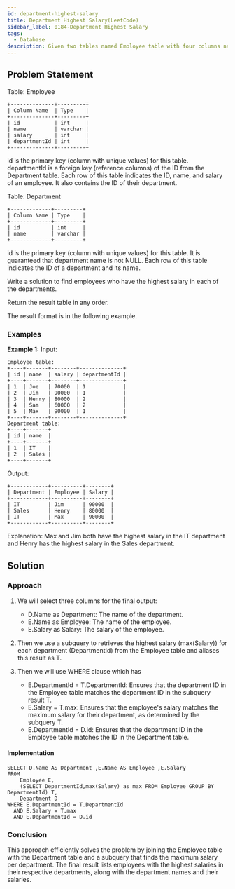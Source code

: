 ```yaml
---
id: department-highest-salary
title: Department Highest Salary(LeetCode)
sidebar_label: 0184-Department Highest Salary
tags:
  - Database
description: Given two tables named Employee table with four columns named id, name, salary, departmentId and Department table with two columns named id, name we have to find employees who have the highest salary in each of the departments.
---
```


## Problem Statement
Table: Employee
```
+--------------+---------+
| Column Name  | Type    |
+--------------+---------+
| id           | int     |
| name         | varchar |
| salary       | int     |
| departmentId | int     |
+--------------+---------+
```
id is the primary key (column with unique values) for this table.
departmentId is a foreign key (reference columns) of the ID from the Department table.
Each row of this table indicates the ID, name, and salary of an employee. It also contains the ID of their department.
 

Table: Department
```
+-------------+---------+
| Column Name | Type    |
+-------------+---------+
| id          | int     |
| name        | varchar |
+-------------+---------+
```
id is the primary key (column with unique values) for this table. It is guaranteed that department name is not NULL.
Each row of this table indicates the ID of a department and its name.

Write a solution to find employees who have the highest salary in each of the departments.

Return the result table in any order.

The result format is in the following example.

 

### Examples

**Example 1:**
Input:
```plaintext
Employee table:
+----+-------+--------+--------------+
| id | name  | salary | departmentId |
+----+-------+--------+--------------+
| 1  | Joe   | 70000  | 1            |
| 2  | Jim   | 90000  | 1            |
| 3  | Henry | 80000  | 2            |
| 4  | Sam   | 60000  | 2            |
| 5  | Max   | 90000  | 1            |
+----+-------+--------+--------------+
Department table:
+----+-------+
| id | name  |
+----+-------+
| 1  | IT    |
| 2  | Sales |
+----+-------+
```
Output:
```
+------------+----------+--------+
| Department | Employee | Salary |
+------------+----------+--------+
| IT         | Jim      | 90000  |
| Sales      | Henry    | 80000  |
| IT         | Max      | 90000  |
+------------+----------+--------+
```
Explanation: 
Max and Jim both have the highest salary in the IT department and Henry has the highest salary in the Sales department.

## Solution

### Approach 
1. We will select three columns for the final output:<br />

   * D.Name as Department: The name of the department.
   * E.Name as Employee: The name of the employee.
   * E.Salary as Salary: The salary of the employee.

2. Then we use a subquery to retrieves the highest salary (max(Salary)) for each department (DepartmentId) from the Employee table and aliases this result as T.

3. Then we will use WHERE clause which has <br />

   * E.DepartmentId = T.DepartmentId: Ensures that the department ID in the Employee table matches the department ID in the subquery result T.
   * E.Salary = T.max: Ensures that the employee's salary matches the maximum salary for their department, as determined by the subquery T.
   * E.DepartmentId = D.id: Ensures that the department ID in the Employee table matches the ID in the Department table.

#### Implementation

```MySQL
SELECT D.Name AS Department ,E.Name AS Employee ,E.Salary 
FROM
	Employee E,
	(SELECT DepartmentId,max(Salary) as max FROM Employee GROUP BY DepartmentId) T,
	Department D
WHERE E.DepartmentId = T.DepartmentId 
  AND E.Salary = T.max
  AND E.DepartmentId = D.id
```


### Conclusion

This approach efficiently solves the problem by joining the Employee table with the Department table and a subquery that finds the maximum salary per department. The final result lists employees with the highest salaries in their respective departments, along with the department names and their salaries.
